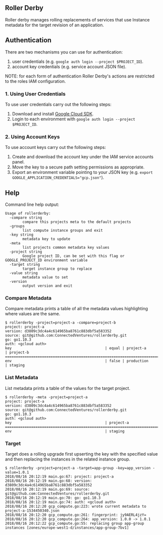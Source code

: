 ## Roller Derby

Roller derby manages rolling replacements of services that use Instance metadata
for the target revision of an application.

## Authentication

There are two mechanisms you can use for authentication:

 1. user credentials (e.g. `google auth login --project $PROJECT_ID`).
 2. account key credentials (e.g. service account JSON file).

NOTE: for each form of authentication Roller Derby's actions are restricted to
the roles IAM configuration.

### 1. Using User Credentials

To use user credentials carry out the following steps:

 1. Download and install [Google Cloud SDK](https://cloud.google.com/sdk/).
 2. Login to each environment with `google auth login --project $PROJECT_ID`.

 ### 2. Using Account Keys

To use account keys carry out the following steps:

 1. Create and download the account key under the IAM service accounts panel.
 2. Move the key to a secure path setting permissions as appropriate.
 3. Export an environment variable pointing to your JSON key
    (e.g. `export GOOGLE_APPLICATION_CREDENTIALS="gcp.json"`).


## Help

Command line help output:

```
Usage of rollerderby:
  -compare string
    	compare this projects meta to the default projects
  -groups
    	list compute instance groups and exit
  -key string
    	metadata key to update
  -meta
    	list projects common metadata key values
  -project string
    	Google project ID, can be set with this flag or GOOGLE_PROJECT_ID environment variable
  -target string
    	target instance group to replace
  -value string
    	metadata value to set
  -version
    	output version and exit
```

### Compare Metadata

Compare metadata prints a table of all the metadata values highlighting where
values are the same.

```
$ rollerderby -project=project-a -compare=project-b
project: project-a
version: d3809c3dc4a4c614965ba8761c883dbf5a583352
source: git@github.com:ConnectedVentures/rollerderby.git
go: go1.10.3
auth: <gcloud auth>
key                                           | equal | project-a                 | project-b
=============================================================================================================
env                                           | false | production                | staging
```

### List Metadata

List metadata prints a table of the values for the target project.

```
$ rollerderby -meta -project=project-a
project: project-a
version: d3809c3dc4a4c614965ba8761c883dbf5a583352
source: git@github.com:ConnectedVentures/rollerderby.git
go: go1.10.3
auth: <gcloud auth>
key                                           | project-a
==============================================================================
env                                           | staging
```

### Target

Target does a rolling upgrade first upserting the key with the specified value
and then replacing the instances in the related instance group.

```
$ rollerderby -project=project-a -target=app-group -key=app_version -value=1.0.1
2018/08/16 20:12:19 main.go:67: project: project-a
2018/08/16 20:12:19 main.go:68: version: d3809c3dc4a4c614965ba8761c883dbf5a583352
2018/08/16 20:12:19 main.go:69: source: git@github.com:ConnectedVentures/rollerderby.git
2018/08/16 20:12:19 main.go:70: go: go1.10.3
2018/08/16 20:12:19 main.go:74: auth: <gcloud auth>
2018/08/16 20:12:20 gcp_compute.go:223: wrote current metadata to project-a-1534450340.json
2018/08/16 20:12:20 gcp_compute.go:261: fingerprint: jy9AERL4jzY=
2018/08/16 20:12:20 gcp_compute.go:264: app_version: 1.0.0 -> 1.0.1
2018/08/16 20:12:22 gcp_compute.go:55: replacing group app-group instances [zones/europe-west1-d/instances/app-group-7bv1]
```


